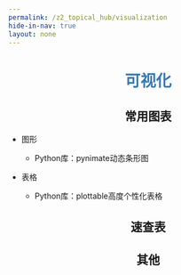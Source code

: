 ```yaml
---
permalink: /z2_topical_hub/visualization
hide-in-nav: true
layout: none
---
```

# <center><font color="#3879B1">可视化</font></center>

## <center>常用图表</center>

- 图形

  - Python库：pynimate动态条形图

- 表格

  - Python库：plottable高度个性化表格

## <center>速查表</center>



## <center>其他</center>

